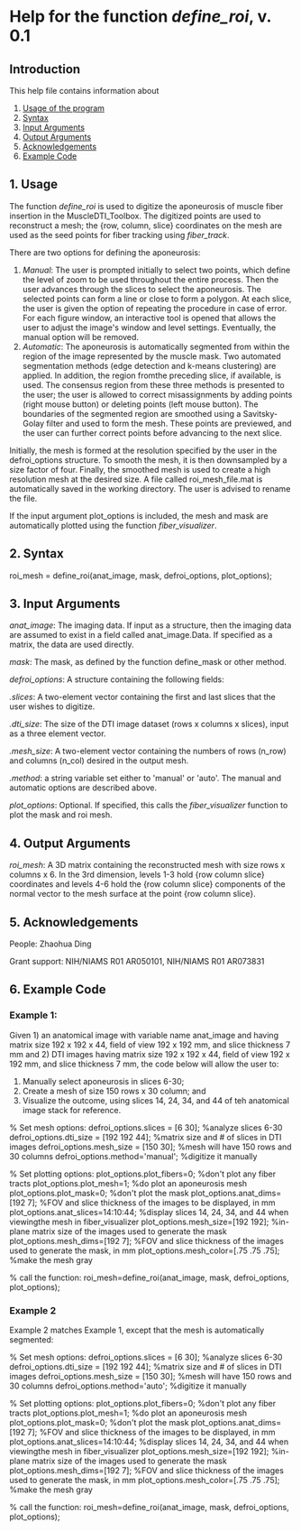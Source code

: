 # Help for the function <i>define_roi</i>, v. 0.1

## Introduction

This help file contains information about
1) [Usage of the program](https://github.com/bdamon/MuscleDTI_Toolbox/blob/master/Help/Help%20for%20define_roi.md#1-usage)
2) [Syntax](https://github.com/bdamon/MuscleDTI_Toolbox/blob/master/Help/Help%20for%20define_roi.md#2-Syntax)
3) [Input Arguments](https://github.com/bdamon/MuscleDTI_Toolbox/blob/master/Help/Help%20for%20define_roi.md#3-Input-Arguments)
4) [Output Arguments](https://github.com/bdamon/MuscleDTI_Toolbox/blob/master/Help/Help%20for%20define_roi.md#4-Output-Arguments)
5) [Acknowledgements](https://github.com/bdamon/MuscleDTI_Toolbox/blob/master/Help/Help%20for%20define_roi.md#5-Acknowledgements)
6) [Example Code](https://github.com/bdamon/MuscleDTI_Toolbox/blob/master/Help/Help%20for%20define_roi.md#6-Example-Code)

## 1. Usage

The function <i>define_roi</i> is used to digitize the aponeurosis of muscle fiber insertion in the MuscleDTI_Toolbox.  The digitized points are used to reconstruct a mesh; the {row, column, slice} coordinates on the mesh are used as the seed points for fiber tracking using <i>fiber_track</i>.

There are two options for defining the aponeurosis:
1) <i>Manual</i>: The user is prompted initially to select two points, which define the level of zoom to be used throughout the entire process. Then the user advances through the slices to select the aponeurosis. The selected points can form a line or close to form a polygon. At each slice, the user is given the option of repeating the procedure in case of error.  For each figure window, an interactive tool is opened that allows the user to adjust the image's window and level settings.  Eventually, the manual option will be removed.
2) <i>Automatic</i>: The aponeurosis is automatically segmented from within the region of the image represented by the muscle mask. Two automated segmentation methods (edge detection and k-means clustering) are applied. In addition, the region fromthe preceding slice, if available, is used.  The consensus region from these three methods is presented to the user; the user is allowed to correct misassignments by adding points (right mouse button) or deleting points (left mouse button). The boundaries of the segmented region are smoothed using a Savitsky-Golay filter and used to form the mesh. These points are previewed, and the user can further correct points before advancing to the next slice.

Initially, the mesh is formed at the resolution specified by the user in the defroi_options structure.  To smooth the mesh, it is then downsampled by a size factor of four. Finally, the smoothed mesh is used to create a high resolution mesh at the desired size. A file called roi_mesh_file.mat is automatically saved in the working directory. The user is advised to rename the file.

If the input argument plot_options is included, the mesh and mask are automatically plotted using the function <i>fiber_visualizer</i>.

## 2. Syntax

roi_mesh = define_roi(anat_image, mask, defroi_options, plot_options);

## 3. Input Arguments
<i>anat_image</i>: The imaging data. If input as a structure, then the imaging data are assumed to exist in a field called anat_image.Data.  If specified as a matrix, the data are used directly.

<i>mask</i>: The mask, as defined by the function define_mask or other method.

<i>defroi_options</i>: A structure containing the following fields:

  <i>.slices</i>: A two-element vector containing the first and last slices that the user wishes to digitize.
  
  <i>.dti_size</i>: The size of the DTI image dataset (rows x columns x slices), input as a three element vector.
  
  <i>.mesh_size</i>: A two-element vector containing the numbers of rows (n_row) and columns (n_col) desired in the output mesh.
  
  <i>.method</i>: a string variable set either to 'manual' or 'auto'. The manual and automatic options are described above.

<i>plot_options</i>: Optional. If specified, this calls the <i>fiber_visualizer</i> function to plot the mask and roi mesh.

## 4. Output Arguments
<i>roi_mesh</i>: A 3D matrix containing the reconstructed mesh with size rows x columns x 6. In the 3rd dimension, levels 1-3 hold {row column slice} coordinates and levels 4-6 hold the {row column slice} components of the normal vector to the mesh surface at the point {row column slice}.
   
   
## 5. Acknowledgements

People: Zhaohua Ding

Grant support: NIH/NIAMS R01 AR050101, NIH/NIAMS R01 AR073831

## 6. Example Code


### Example 1:

Given 1) an anatomical image with variable name anat_image and having matrix size 192 x 192 x 44, field of view 192 x 192 mm, and slice thickness 7 mm and 2) DTI images having matrix size 192 x 192 x 44, field of view 192 x 192 mm, and slice thickness 7 mm, the code below will allow the user to:
  1) Manually select aponeurosis in slices 6-30;
  2) Create a mesh of size 150 rows x 30 column; and
  3) Visualize the outcome, using slices 14, 24, 34, and 44 of teh anatomical image stack for reference.

% Set mesh options:
defroi_options.slices = [6 30];                     %analyze slices 6-30
defroi_options.dti_size = [192 192 44];             %matrix size and # of slices in DTI images
defroi_options.mesh_size = [150 30];                %mesh will have 150 rows and 30 columns
defroi_options.method='manual';                     %digitize it manually

% Set plotting options:
plot_options.plot_fibers=0;                         %don't plot any fiber tracts
plot_options.plot_mesh=1;                           %do plot an aponeurosis mesh
plot_options.plot_mask=0;                           %don't plot the mask
plot_options.anat_dims=[192 7];                     %FOV and slice thickness of the images to be displayed, in mm
plot_options.anat_slices=14:10:44;                  %display slices 14, 24, 34, and 44 when viewingthe mesh in fiber_visualizer
plot_options.mesh_size=[192 192];                   %in-plane matrix size of the images used to generate the mask
plot_options.mesh_dims=[192 7];                     %FOV and slice thickness of the images used to generate the mask, in mm
plot_options.mesh_color=[.75 .75 .75];              %make the mesh gray

% call the function:
roi_mesh=define_roi(anat_image, mask, defroi_options, plot_options);

### Example 2

Example 2 matches Example 1, except that the mesh is automatically segmented:

% Set mesh options:
defroi_options.slices = [6 30];                     %analyze slices 6-30
defroi_options.dti_size = [192 192 44];             %matrix size and # of slices in DTI images
defroi_options.mesh_size = [150 30];                %mesh will have 150 rows and 30 columns
defroi_options.method='auto';                     %digitize it manually

% Set plotting options:
plot_options.plot_fibers=0;                         %don't plot any fiber tracts
plot_options.plot_mesh=1;                           %do plot an aponeurosis mesh
plot_options.plot_mask=0;                           %don't plot the mask
plot_options.anat_dims=[192 7];                     %FOV and slice thickness of the images to be displayed, in mm
plot_options.anat_slices=14:10:44;                  %display slices 14, 24, 34, and 44 when viewingthe mesh in fiber_visualizer
plot_options.mesh_size=[192 192];                   %in-plane matrix size of the images used to generate the mask
plot_options.mesh_dims=[192 7];                     %FOV and slice thickness of the images used to generate the mask, in mm
plot_options.mesh_color=[.75 .75 .75];              %make the mesh gray

% call the function:
roi_mesh=define_roi(anat_image, mask, defroi_options, plot_options);
